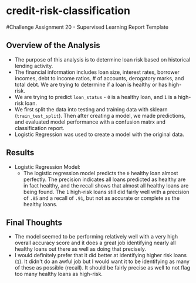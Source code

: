 # credit-risk-classification
#Challenge Assignment 20 - Supervised Learning Report Template

## Overview of the Analysis

* The purpose of this analysis is to determine loan risk based on historical lending activity.
* The financial information includes loan size, interest rates, borrower incomes, debt to income ratios, # of accounts, derogatory marks, and total debt. We are trying to determine if a loan is healthy or has high-risk.
* We are trying to predict `loan_status` - `0` is a healthy loan, and `1` is a high-risk loan.
* We first split the data into testing and training data with sklearn (`train_test_split`). Then after creating a model, we made predictions, and evaluated model performance with a confusion matrx and classification report.
* Logistic Regression was used to create a model with the original data. 

## Results



* Logistic Regression Model:
  * The logistic regression model predicts the `0` healthy loan almost perfectly. The precision indicates all loans predicted as healthy are in fact healthy, and the recall shows that almost all healthy loans are being found. The `1` high-risk loans still did fairly well with a precision of `.85` and a recall of `.91`, but not as accurate or complete as the healthy loans.

## Final Thoughts

* The model seemed to be performing relatively well with a very high overall accuracy score and it does a great job identifying nearly all healthy loans out there as well as doing that precisely. 
* I would definitely prefer that it did better at identifying higher risk loans (`1`). It didn't do an awful job but I would want it to be identifying as many of these as possible (recall). It should be fairly precise as well to not flag too many healthy loans as high-risk. 

